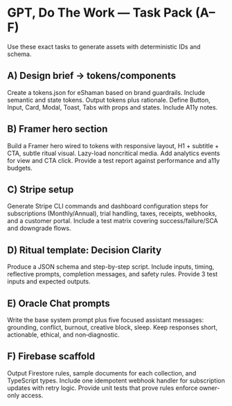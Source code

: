 # GPT, Do The Work — Task Pack (A–F)
Use these exact tasks to generate assets with deterministic IDs and schema.

## A) Design brief → tokens/components
Create a tokens.json for eShaman based on brand guardrails. Include semantic and state tokens. Output tokens plus rationale. Define Button, Input, Card, Modal, Toast, Tabs with props and states. Include A11y notes.

## B) Framer hero section
Build a Framer hero wired to tokens with responsive layout, H1 + subtitle + CTA, subtle ritual visual. Lazy-load noncritical media. Add analytics events for view and CTA click. Provide a test report against performance and a11y budgets.

## C) Stripe setup
Generate Stripe CLI commands and dashboard configuration steps for subscriptions (Monthly/Annual), trial handling, taxes, receipts, webhooks, and a customer portal. Include a test matrix covering success/failure/SCA and downgrade flows.

## D) Ritual template: Decision Clarity
Produce a JSON schema and step-by-step script. Include inputs, timing, reflective prompts, completion messages, and safety rules. Provide 3 test inputs and expected outputs.

## E) Oracle Chat prompts
Write the base system prompt plus five focused assistant messages: grounding, conflict, burnout, creative block, sleep. Keep responses short, actionable, ethical, and non‑diagnostic.

## F) Firebase scaffold
Output Firestore rules, sample documents for each collection, and TypeScript types. Include one idempotent webhook handler for subscription updates with retry logic. Provide unit tests that prove rules enforce owner-only access.
